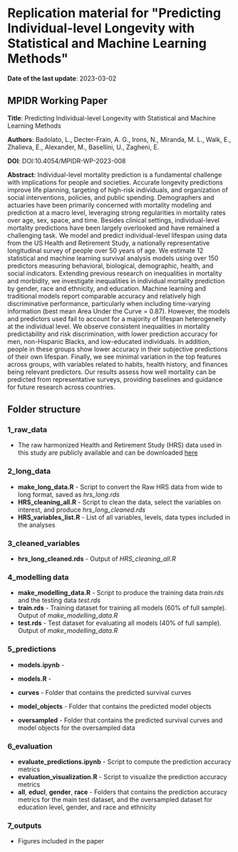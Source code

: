 # Replication material for "Predicting Individual-level Longevity with Statistical and Machine Learning Methods" 

**Date of the last update**: 2023-03-02

## MPIDR Working Paper

**Title**: Predicting Individual-level Longevity with Statistical and Machine Learning Methods

**Authors**: Badolato, L., Decter-Frain, A. G., Irons, N., Miranda, M. L., Walk, E., Zhalieva, E., Alexander, M., Basellini, U., Zagheni, E.

**DOI**: DOI:10.4054/MPIDR-WP-2023-008

**Abstract**:
Individual-level mortality prediction is a fundamental challenge with implications for people and societies. Accurate longevity predictions improve life planning, targeting of high-risk individuals, and organization of social interventions, policies, and public spending. Demographers and actuaries have been primarily concerned with mortality modeling and prediction at a macro level, leveraging strong regularities in mortality rates over age, sex, space, and time. Besides clinical settings, individual-level mortality predictions have been largely overlooked and have remained a challenging task. We model and predict individual-level lifespan using data from the US Health and Retirement Study, a nationally representative longitudinal survey of people over 50 years of age. We estimate 12 statistical and machine learning survival analysis models using over 150 predictors measuring behavioral, biological, demographic, health, and social indicators. Extending previous research on inequalities in mortality and morbidity, we investigate inequalities in individual mortality prediction by gender, race and ethnicity, and education. Machine learning and traditional models report comparable accuracy and relatively high discriminative performance, particularly when including time-varying information (best mean Area Under the Curve = 0.87). However, the models and predictors used fail to account for a majority of lifespan heterogeneity at the individual level. We observe consistent inequalities in mortality predictability and risk discrimination, with lower prediction accuracy for men, non-Hispanic Blacks, and low-educated individuals. In addition, people in these groups show lower accuracy in their subjective predictions of their own lifespan. Finally, we see minimal variation in the top features across groups, with variables related to habits, health history, and finances being relevant predictors. Our results assess how well mortality can be predicted from representative surveys, providing baselines and guidance for future research across countries.

## Folder structure

### 1_raw_data

  * The raw harmonized Health and Retirement Study (HRS) data used in this study are publicly available and can be downloaded [here](https://hrsdata.isr.umich.edu/data-products/gateway-harmonized-hrs#:~:text=These%20harmonized%20data%20sets%20allow,RAND%20HRS%20Longitudinal%20data%20file) 
   
### 2_long_data

  * **make_long_data.R** - Script to convert the Raw HRS data from wide to long format, saved as *hrs_long.rds*
  * **HRS_cleaning_all.R** - Script to clean the data, select the variables on interest, and produce *hrs_long_cleaned.rds*
  * **HRS_variables_list.R** - List of all variables, levels, data types included in the analyses
  
### 3_cleaned_variables

 * **hrs_long_cleaned.rds** - Output of *HRS_cleaning_all.R*
 
### 4_modelling data

  * **make_modelling_data.R** - Script to produce the training data *train.rds* and the testing data *test.rds*
  * **train.rds** - Training dataset for training all models (60% of full sample). Output of *make_modelling_data.R*
  * **test.rds** - Test dataset for evaluating all models (40% of full sample). Output of *make_modelling_data.R*
  
### 5_predictions

  * **models.ipynb** - 
  * **models.R** - 
    
  * **curves** - Folder that contains the predicted survival curves  
  * **model_objects** - Folder that contains the predicted model objects
  * **oversampled** - Folder that contains the predicted survival curves and model objects for the oversampled data
  
### 6_evaluation

  * **evaluate_predictions.ipynb** - Script to compute the prediction accuracy metrics 
  * **evaluation_visualization.R** - Script to visualize the prediction accuracy metrics 
  * **all**, **educl**, **gender**, **race** - Folders that contains the prediction accuracy metrics for the main test dataset, and the oversampled dataset for education level, gender, and race and ethnicity
  
### 7_outputs

  * Figures included in the paper
    
